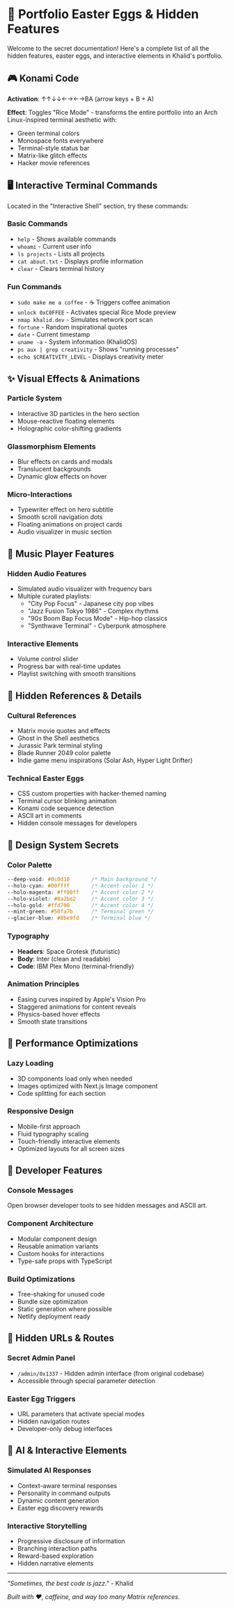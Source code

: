 # 🥚 Portfolio Easter Eggs & Hidden Features

Welcome to the secret documentation! Here's a complete list of all the hidden features, easter eggs, and interactive elements in Khalid's portfolio.

## 🎮 Konami Code

**Activation**: ↑↑↓↓←→←→BA (arrow keys + B + A)

**Effect**: Toggles "Rice Mode" - transforms the entire portfolio into an Arch Linux-inspired terminal aesthetic with:
- Green terminal colors
- Monospace fonts everywhere
- Terminal-style status bar
- Matrix-like glitch effects
- Hacker movie references

## 🖥️ Interactive Terminal Commands

Located in the "Interactive Shell" section, try these commands:

### Basic Commands
- `help` - Shows available commands
- `whoami` - Current user info
- `ls projects` - Lists all projects
- `cat about.txt` - Displays profile information
- `clear` - Clears terminal history

### Fun Commands
- `sudo make me a coffee` - ☕ Triggers coffee animation
- `unlock 0xC0FFEE` - Activates special Rice Mode preview
- `nmap khalid.dev` - Simulates network port scan
- `fortune` - Random inspirational quotes
- `date` - Current timestamp
- `uname -a` - System information (KhalidOS)
- `ps aux | grep creativity` - Shows "running processes"
- `echo $CREATIVITY_LEVEL` - Displays creativity meter

## ✨ Visual Effects & Animations

### Particle System
- Interactive 3D particles in the hero section
- Mouse-reactive floating elements
- Holographic color-shifting gradients

### Glassmorphism Elements
- Blur effects on cards and modals
- Translucent backgrounds
- Dynamic glow effects on hover

### Micro-Interactions
- Typewriter effect on hero subtitle
- Smooth scroll navigation dots
- Floating animations on project cards
- Audio visualizer in music section

## 🎵 Music Player Features

### Hidden Audio Features
- Simulated audio visualizer with frequency bars
- Multiple curated playlists:
  - "City Pop Focus" - Japanese city pop vibes
  - "Jazz Fusion Tokyo 1986" - Complex rhythms
  - "90s Boom Bap Focus Mode" - Hip-hop classics
  - "Synthwave Terminal" - Cyberpunk atmosphere

### Interactive Elements
- Volume control slider
- Progress bar with real-time updates
- Playlist switching with smooth transitions

## 🔐 Hidden References & Details

### Cultural References
- Matrix movie quotes and effects
- Ghost in the Shell aesthetics
- Jurassic Park terminal styling
- Blade Runner 2049 color palette
- Indie game menu inspirations (Solar Ash, Hyper Light Drifter)

### Technical Easter Eggs
- CSS custom properties with hacker-themed naming
- Terminal cursor blinking animation
- Konami code sequence detection
- ASCII art in comments
- Hidden console messages for developers

## 🎨 Design System Secrets

### Color Palette
```css
--deep-void: #0c0d10       /* Main background */
--holo-cyan: #00ffff       /* Accent color 1 */
--holo-magenta: #ff00ff    /* Accent color 2 */
--holo-violet: #8a2be2     /* Accent color 3 */
--holo-gold: #ffd700       /* Accent color 4 */
--mint-green: #50fa7b      /* Terminal green */
--glacier-blue: #8be9fd    /* Terminal blue */
```

### Typography
- **Headers**: Space Grotesk (futuristic)
- **Body**: Inter (clean and readable)
- **Code**: IBM Plex Mono (terminal-friendly)

### Animation Principles
- Easing curves inspired by Apple's Vision Pro
- Staggered animations for content reveals
- Physics-based hover effects
- Smooth state transitions

## 🚀 Performance Optimizations

### Lazy Loading
- 3D components load only when needed
- Images optimized with Next.js Image component
- Code splitting for each section

### Responsive Design
- Mobile-first approach
- Fluid typography scaling
- Touch-friendly interactive elements
- Optimized layouts for all screen sizes

## 🔧 Developer Features

### Console Messages
Open browser developer tools to see hidden messages and ASCII art.

### Component Architecture
- Modular component design
- Reusable animation variants
- Custom hooks for interactions
- Type-safe props with TypeScript

### Build Optimizations
- Tree-shaking for unused code
- Bundle size optimization
- Static generation where possible
- Netlify deployment ready

## 🎯 Hidden URLs & Routes

### Secret Admin Panel
- `/admin/0x1337` - Hidden admin interface (from original codebase)
- Accessible through special parameter detection

### Easter Egg Triggers
- URL parameters that activate special modes
- Hidden navigation routes
- Developer-only debug interfaces

## 🤖 AI & Interactive Elements

### Simulated AI Responses
- Context-aware terminal responses
- Personality in command outputs
- Dynamic content generation
- Easter egg discovery rewards

### Interactive Storytelling
- Progressive disclosure of information
- Branching interaction paths
- Reward-based exploration
- Hidden narrative elements

---

*"Sometimes, the best code is jazz."* - Khalid

*Built with ❤️, caffeine, and way too many Matrix references.*